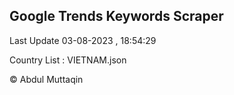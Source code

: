 

## Google Trends Keywords Scraper 
 
Last Update 03-08-2023 , 18:54:29

Country List :
VIETNAM.json



© Abdul Muttaqin 
